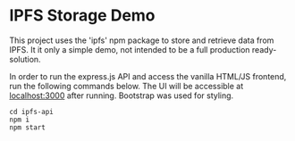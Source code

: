 # IPFS Storage Demo

This project uses the 'ipfs' npm package to store and retrieve data from IPFS. It it only a simple demo, not intended to be a full production ready-solution.

In order to run the express.js API and access the vanilla HTML/JS frontend, run the following commands below. The UI will be accessible at [localhost:3000](http://localhost:3000/) after running. Bootstrap was used for styling.

```
cd ipfs-api
npm i
npm start
```